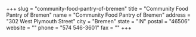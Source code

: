 +++
slug = "community-food-pantry-of-bremen"
title = "Community Food Pantry of Bremen"
name = "Community Food Pantry of Bremen"
address = "302 West Plymouth Street"
city = "Bremen"
state = "IN"
postal = "46506"
website = ""
phone = "574 546-3601"
fax = ""
+++
